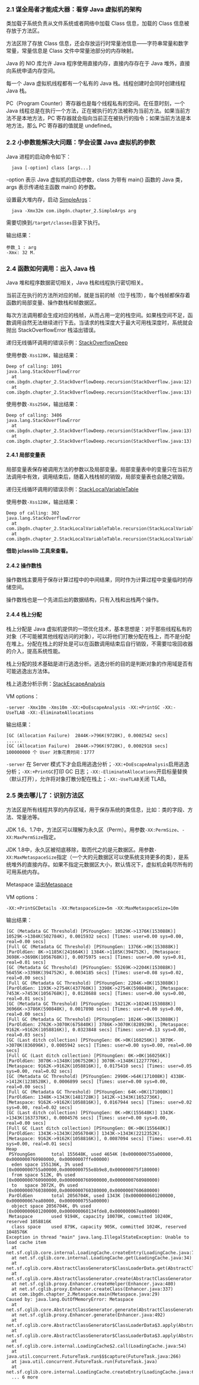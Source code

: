 ### 2.1 谋全局者才能成大器：看穿 Java 虚拟机的架构
  类加载子系统负责从文件系统或者网络中加载 Class 信息，加载的 Class 信息被存放于方法区。

  方法区除了存放 Class 信息，还会存放运行时常量池信息——字符串常量和数字常量，常量信息是 Class 文件中常量池部分的内存映射。

  Java 的 NIO 库允许 Java 程序使用直接内存，直接内存存在于 Java 堆外，直接向系统申请内存空间。

  每一个 Java 虚拟机线程都有一个私有的 Java 栈。线程创建时会同时创建线程 Java 栈。

  PC（Program Counter）寄存器也是每个线程私有的空间。在任意时刻，一个 Java 线程总是在执行一个方法，正在被执行的方法被称为当前方法。如果当前方法不是本地方法，PC 寄存器就会指向当前正在被执行的指令；如果当前方法是本地方法，那么 PC 寄存器的值就是 undefined。

### 2.2 小参数能解决大问题：学会设置 Java 虚拟机的参数
  Java 进程的启动命令如下：
  ```
    java [-option] class [args...]
  ```
  -option 表示 Java 虚拟机的启动参数，class 为带有 main() 函数的 Java 类， args 表示传递给主函数 main() 的参数。

  设置最大堆内存，启动 [SimpleArgs](../java/com/ibgdn/chapter_2/SimpleArgs.java)：
  ```
    java -Xmx32m com.ibgdn.chapter_2.SimpleArgs arg
  ```
  需要切换到`/target/classes`目录下执行。

  输出结果：
  ```
  参数_1 : arg
  -Xmx: 32 M.
  ```

### 2.4 函数如何调用：出入 Java 栈
  Java 堆和程序数据密切相关，Java 栈和线程执行密切相关。

  当前正在执行的方法所对应的帧，就是当前的帧（位于栈顶），每个栈帧都保存着函数的局部变量、操作数栈和帧数据区。

  每次方法调用都会生成对应的栈帧，从而占用一定的栈空间。如果栈空间不足，函数调用自然无法继续进行下去。当请求的栈深度大于最大可用栈深度时，系统就会抛出 StackOverflowError 栈溢出错误。

  递归无线循环调用的错误示例：[StackOverflowDeep](../java/com/ibgdn/chapter_2/StackOverflowDeep.java)

  使用参数`-Xss128K`，输出结果：
  ```
  Deep of calling: 1091
  java.lang.StackOverflowError
  	at com.ibgdn.chapter_2.StackOverflowDeep.recursion(StackOverflow.java:12)
  	at com.ibgdn.chapter_2.StackOverflowDeep.recursion(StackOverflow.java:13)
  ```
  使用参数`-Xss256K`，输出结果：
  ```
  Deep of calling: 3406
  java.lang.StackOverflowError
  	at com.ibgdn.chapter_2.StackOverflowDeep.recursion(StackOverflow.java:13)
  	at com.ibgdn.chapter_2.StackOverflowDeep.recursion(StackOverflow.java:13)
  ```
#### 2.4.1 局部变量表
  局部变量表保存被调用方法的参数以及局部变量。局部变量表中的变量只在当前方法调用中有效，调用结束后，随着入栈栈帧的销毁，局部变量表也会随之销毁。

  递归无线循环调用的错误示例：[StackLocalVariableTable](../java/com/ibgdn/chapter_2/StackLocalVariableTable.java)

  使用参数`-Xss128K`，输出结果：
  ```
  Deep of calling: 302
  java.lang.StackOverflowError
  	at com.ibgdn.chapter_2.StackLocalVariableTable.recursion(StackLocalVariableTable.java:10)
   	at com.ibgdn.chapter_2.StackLocalVariableTable.recursion(StackLocalVariableTable.java:12)
  ```

  **借助 jclasslib 工具来查看。**

#### 2.4.2 操作数栈
  操作数栈主要用于保存计算过程中的中间结果，同时作为计算过程中变量临时的存储空间。

  操作数栈也是一个先进后出的数据结构，只有入栈和出栈两个操作。

#### 2.4.4 栈上分配
  栈上分配是 Java 虚拟机提供的一项优化技术，基本思想是：对于那些线程私有的对象（不可能被其他线程访问的对象），可以将他们打散分配在栈上，而不是分配在堆上。分配在栈上的好处是可以在函数调用结束后自行销毁，不需要垃圾回收器的介入，提高系统性能。

  栈上分配的技术基础是进行逃逸分析。逃逸分析的目的是判断对象的作用域是否有可能逃逸出方法体。

  栈上逃逸分析示例：[StackEscapeAnalysis](../java/com/ibgdn/chapter_2/StackEscapeAnalysis.java)

  VM options：
  ```
  -server -Xmx10m -Xms10m -XX:+DoEscapeAnalysis -XX:+PrintGC -XX:-UseTLAB -XX:-EliminateAllocations
  ```

  输出结果：
  ```
  [GC (Allocation Failure)  2844K->796K(9728K), 0.0002542 secs]
  ......
  [GC (Allocation Failure)  2844K->796K(9728K), 0.0002918 secs]
  100000000 个 User 对象花费时间：1777
  ```

  `-server` 在 Server 模式下才会启用逃逸分析；`-XX:+DoEscapeAnalysis`启用逃逸分析；`-XX:+PrintGC`打印 GC 日志；`-XX:-EliminateAllocations`开启标量替换（默认打开），允许将对象打散分配在栈上；`-XX:-UseTLAB`关闭 TLAB。

### 2.5 类去哪儿了：识别方法区
  方法区是所有线程共享的内存区域，用于保存系统的类信息，比如：类的字段、方法、常量池等。

  JDK 1.6、1.7中，方法区可以理解为永久区（Perm）。用参数`-XX:PermSize`、`-XX:MaxPermSize`指定。

  JDK 1.8中，永久区被彻底移除，取而代之的是元数据区。用参数`-XX:MaxMetaspaceSize`指定（一个大的元数据区可以使系统支持更多的类），是系统堆外的直接内存。如果不指定元数据区大小，默认情况下，虚拟机会耗尽所有的可用系统内存。

  Metaspace 溢出[Metaspace](../java/com/ibgdn/chapter_2/Metaspace.java)

  VM options：
  ```
  -XX:+PrintGCDetails -XX:MetaspaceSize=5m -XX:MaxMetaspaceSize=10m
  ```

  输出结果：
  ```
  [GC (Metadata GC Threshold) [PSYoungGen: 10529K->1376K(153088K)] 10529K->1384K(502784K), 0.0015932 secs] [Times: user=0.00 sys=0.00, real=0.00 secs]
  [Full GC (Metadata GC Threshold) [PSYoungGen: 1376K->0K(153088K)] [ParOldGen: 8K->1185K(241664K)] 1384K->1185K(394752K), [Metaspace: 3698K->3698K(1056768K)], 0.0075975 secs] [Times: user=0.00 sys=0.01, real=0.01 secs]
  [GC (Metadata GC Threshold) [PSYoungGen: 55269K->2204K(153088K)] 56455K->3398K(394752K), 0.0034185 secs] [Times: user=0.08 sys=0.02, real=0.00 secs]
  [Full GC (Metadata GC Threshold) [PSYoungGen: 2204K->0K(153088K)] [ParOldGen: 1193K->2754K(437760K)] 3398K->2754K(590848K), [Metaspace: 7453K->7453K(1056768K)], 0.0128688 secs] [Times: user=0.00 sys=0.00, real=0.01 secs]
  [GC (Metadata GC Threshold) [PSYoungGen: 34212K->1024K(153088K)] 36966K->3786K(590848K), 0.0017898 secs] [Times: user=0.00 sys=0.00, real=0.00 secs]
  [Full GC (Metadata GC Threshold) [PSYoungGen: 1024K->0K(153088K)] [ParOldGen: 2762K->3070K(675840K)] 3786K->3070K(828928K), [Metaspace: 9162K->9162K(1058816K)], 0.0323848 secs] [Times: user=0.13 sys=0.00, real=0.03 secs]
  [GC (Last ditch collection) [PSYoungGen: 0K->0K(160256K)] 3070K->3070K(836096K), 0.0005942 secs] [Times: user=0.00 sys=0.00, real=0.00 secs]
  [Full GC (Last ditch collection) [PSYoungGen: 0K->0K(160256K)] [ParOldGen: 3070K->1348K(1067520K)] 3070K->1348K(1227776K), [Metaspace: 9162K->9162K(1058816K)], 0.0175410 secs] [Times: user=0.05 sys=0.00, real=0.02 secs]
  [GC (Metadata GC Threshold) [PSYoungGen: 2990K->64K(171008K)] 4338K->1412K(1238528K), 0.0006899 secs] [Times: user=0.00 sys=0.00, real=0.00 secs]
  [Full GC (Metadata GC Threshold) [PSYoungGen: 64K->0K(171008K)] [ParOldGen: 1348K->1343K(1481728K)] 1412K->1343K(1652736K), [Metaspace: 9162K->9162K(1058816K)], 0.0167944 secs] [Times: user=0.02 sys=0.00, real=0.02 secs]
  [GC (Last ditch collection) [PSYoungGen: 0K->0K(155648K)] 1343K->1343K(1637376K), 0.0004576 secs] [Times: user=0.00 sys=0.00, real=0.00 secs]
  [Full GC (Last ditch collection) [PSYoungGen: 0K->0K(155648K)] [ParOldGen: 1343K->1343K(2056704K)] 1343K->1343K(2212352K), [Metaspace: 9162K->9162K(1058816K)], 0.0087094 secs] [Times: user=0.01 sys=0.00, real=0.01 secs]
  Heap
   PSYoungGen      total 155648K, used 4654K [0x0000000755a00000, 0x0000000760980000, 0x00000007ffe00000)
    eden space 155136K, 3% used [0x0000000755a00000,0x0000000755e8b9e8,0x000000075f180000)
    from space 512K, 0% used [0x0000000760900000,0x0000000760900000,0x0000000760980000)
    to   space 3072K, 0% used [0x0000000760380000,0x0000000760380000,0x0000000760680000)
   ParOldGen       total 2056704K, used 1343K [0x0000000601200000, 0x000000067ea80000, 0x0000000755a00000)
    object space 2056704K, 0% used [0x0000000601200000,0x000000060134fde8,0x000000067ea80000)
   Metaspace       used 9194K, capacity 10070K, committed 10240K, reserved 1058816K
    class space    used 879K, capacity 905K, committed 1024K, reserved 1048576K
  Exception in thread "main" java.lang.IllegalStateException: Unable to load cache item
  	at net.sf.cglib.core.internal.LoadingCache.createEntry(LoadingCache.java:79)
  	at net.sf.cglib.core.internal.LoadingCache.get(LoadingCache.java:34)
  	at net.sf.cglib.core.AbstractClassGenerator$ClassLoaderData.get(AbstractClassGenerator.java:119)
  	at net.sf.cglib.core.AbstractClassGenerator.create(AbstractClassGenerator.java:294)
  	at net.sf.cglib.proxy.Enhancer.createHelper(Enhancer.java:480)
  	at net.sf.cglib.proxy.Enhancer.createClass(Enhancer.java:337)
  	at com.ibgdn.chapter_2.Metaspace.main(Metaspace.java:29)
  Caused by: java.lang.OutOfMemoryError: Metaspace
  	at net.sf.cglib.core.AbstractClassGenerator.generate(AbstractClassGenerator.java:348)
  	at net.sf.cglib.proxy.Enhancer.generate(Enhancer.java:492)
  	at net.sf.cglib.core.AbstractClassGenerator$ClassLoaderData$3.apply(AbstractClassGenerator.java:96)
	at net.sf.cglib.core.AbstractClassGenerator$ClassLoaderData$3.apply(AbstractClassGenerator.java:94)
	at net.sf.cglib.core.internal.LoadingCache$2.call(LoadingCache.java:54)
	at java.util.concurrent.FutureTask.run$$$capture(FutureTask.java:266)
	at java.util.concurrent.FutureTask.run(FutureTask.java)
	at net.sf.cglib.core.internal.LoadingCache.createEntry(LoadingCache.java:61)
	... 6 more
  ```